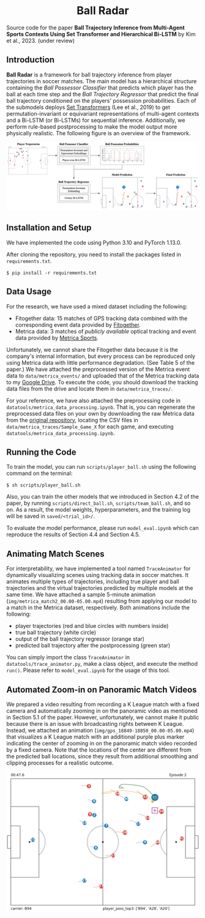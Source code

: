 <div align="center">
	<h1>
		Ball Radar
	</h1>
</div>
<!-- # Ball Radar -->

Source code for the paper **Ball Trajectory Inference from Multi-Agent Sports Contexts Using Set Transformer and Hierarchical Bi-LSTM** by Kim et al., 2023. (under review)

## Introduction
**Ball Radar** is a framework for ball trajectory inference from player trajectories in soccer matches. The main model has a hierarchical structure containing the *Ball Possessor Classifier* that predicts which player has the ball at each time step and the *Ball Trajectory Regressor* that predict the final ball trajectory conditioned on the players' possession probabilities. Each of the submodels deploys [Set Transformers](https://arxiv.org/abs/1810.00825) (Lee et al., 2019) to get permutation-invariant or equivariant representations of multi-agent contexts and a Bi-LSTM (or Bi-LSTMs) for sequential inference. Additionally, we perform rule-based postprocessing to make the model output more physically realistic. The following figure is an overview of the framework.<br>

![overview](img/overview.png)<br>

## Installation and Setup
We have implemented the code using Python 3.10 and PyTorch 1.13.0.

After cloning the repository, you need to install the packages listed in `requirements.txt`.
```
$ pip install -r requirements.txt
```

## Data Usage
For the research, we have used a mixed dataset including the following:

- Fitogether data: 15 matches of GPS tracking data combined with the corresponding event data provided by [Fitogether](https://www.fitogether.com).
- Metrica data: 3 matches of *publicly available* optical tracking and event data provided by [Metrica Sports](https://metrica-sports.com).

Unfortunately, we cannot share the Fitogether data because it is the company's internal information, but every process can be reproduced only using Metrica data with little performance degradation. (See Table 5 of the paper.) We have attached the preprocessed version of the Metrica event data to `data/metrica_events/` and uploaded that of the Metrica tracking data to my [Google Drive](https://drive.google.com/drive/u/1/folders/1xFSHaaIcyyuNplUUF4da9KVOFPiAIO6B). To execute the code, you should download the tracking data files from the drive and locate them in `data/metrica_traces/`.

For your reference, we have also attached the preprocessing code in `datatools/metrica_data_processing.ipynb`. That is, you can regenerate the preprocessed data files on your own by downloading the raw Metrica data from the [original repository](https://github.com/metrica-sports/sample-data), locating the CSV files in `data/metrica_traces/Sample_Game_X` for each game, and executing `datatools/metrica_data_processing.ipynb`.

## Running the Code
To train the model, you can run `scripts/player_ball.sh` using the following command on the terminal:
```
$ sh scripts/player_ball.sh
```
Also, you can train the other models that we introduced in Section 4.2 of the paper, by running `scripts/direct_ball.sh`, `scripts/team_ball.sh`, and so on. As a result, the model weights, hyperparameters, and the training log will be saved in `saved/<trial_id>/`.

To evaluate the model performance, please run `model_eval.ipynb` which can reproduce the results of Section 4.4 and Section 4.5.

## Animating Match Scenes
For interpretability, we have implemented a tool named `TraceAnimator` for dynamically visualizing scenes using tracking data in soccer matches. It animates multiple types of trajectories, including true player and ball trajectories and the virtual trajectories predicted by multiple models at the same time. We have attached a sample 5-minute animation (`img/metrica_match2_00.00-05.00.mp4`) resulting from applying our model to a match in the Metrica dataset, respectively. Both animations include the following:

- player trajectories (red and blue circles with numbers inside)
- true ball trajectory (white circle)
- output of the ball trajectory regressor (orange star)
- predicted ball trajectory after the postprocessing (green star)

You can simply import the class `TraceAnimator` in `datatools/trace_animator.py`, make a class object, and execute the method `run()`. Please refer to `model_eval.ipynb` for the usage of this tool.

## Automated Zoom-in on Panoramic Match Videos
We prepared a video resulting from recording a K League match with a fixed camera and automatically zooming in on the panoramic video as mentioned in Section 5.1 of the paper. However, unfortunately, we cannot make it public because there is an issue with broadcasting rights between K League. Instead, we attached an animation (`img/gps_18849-18850_00.00-05.00.mp4`) that visualizes a K League match with an additional purple plus marker indicating the center of zooming in on the panoramic match video recorded by a fixed camera. Note that the locations of the center are different from the predicted ball locations, since they result from additional smoothing and clipping processes for a realistic outcome.

![snapshot_anim](img/snapshot_anim.png)<br>

